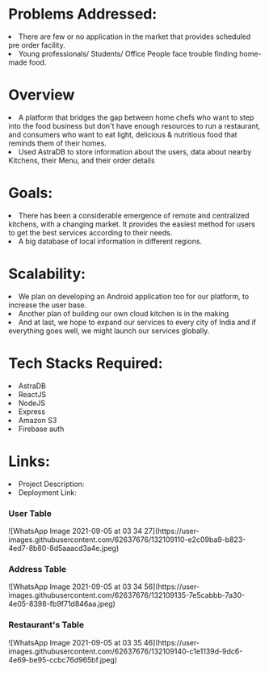 <h1>Problems Addressed:</h1>
   <li>There are few or no application in the market that provides scheduled pre order facility.</li>
   <li>Young professionals/ Students/ Office People face trouble finding home-made food.</li>
<h1>Overview</h1>
   <li>A platform that bridges the gap between home chefs who want to step into the food business but don't have enough resources to run a restaurant, and consumers who want to eat light, delicious & nutritious food that reminds them of their homes.</li>   
   <li>Used AstraDB to store information about the users, data about nearby Kitchens, their Menu, and their order details</li>
<h1>Goals:</h1>
   <li>There has been a considerable emergence of remote and centralized kitchens, with a changing market. It provides the easiest method for users to get the best services according to their needs.</li>
   <li>A big database of local information in different regions.</li>
<h1>Scalability:</h1>
   <li>We plan on developing an Android application too for our platform, to increase the user base.</li>
   <li>Another plan of building our own cloud kitchen is in the making</li>
   <li>And at last, we hope to expand our services to every city of India and if everything goes well, we might launch our services globally.</li>
<h1>Tech Stacks Required:</h1>

<li>AstraDB</li>
<li>ReactJS</li>
<li>NodeJS</li>
<li>Express</li>
<li>Amazon S3</li>
<li>Firebase auth</li>
<h1>Links:</h1>
<li>Project Description:</li>
<li>Deployment Link:</li>
<h3>User Table</h3>
![WhatsApp Image 2021-09-05 at 03 34 27](https://user-images.githubusercontent.com/62637676/132109110-e2c09ba9-b823-4ed7-8b80-8d5aaacd3a4e.jpeg)
<h3>Address Table</h3>
![WhatsApp Image 2021-09-05 at 03 34 56](https://user-images.githubusercontent.com/62637676/132109135-7e5cabbb-7a30-4e05-8398-fb9f71d846aa.jpeg)
<h3>Restaurant's Table</h3>
![WhatsApp Image 2021-09-05 at 03 35 46](https://user-images.githubusercontent.com/62637676/132109140-c1e1139d-9dc6-4e69-be95-ccbc76d965bf.jpeg)

